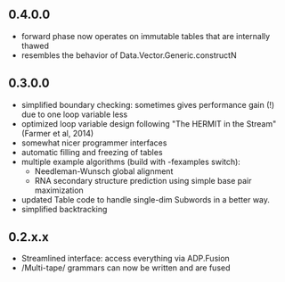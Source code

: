 0.4.0.0
-------

- forward phase now operates on immutable tables that are internally thawed
- resembles the behavior of Data.Vector.Generic.constructN

0.3.0.0
-------

- simplified boundary checking: sometimes gives performance gain (!) due to one
  loop variable less
- optimized loop variable design following "The HERMIT in the Stream" (Farmer
  et al, 2014)
- somewhat nicer programmer interfaces
- automatic filling and freezing of tables
- multiple example algorithms (build with -fexamples switch):
  - Needleman-Wunsch global alignment
  - RNA secondary structure prediction using simple base pair maximization
- updated Table code to handle single-dim Subwords in a better way.
- simplified backtracking

0.2.x.x
-------

- Streamlined interface: access everything via ADP.Fusion
- /Multi-tape/ grammars can now be written and are fused

